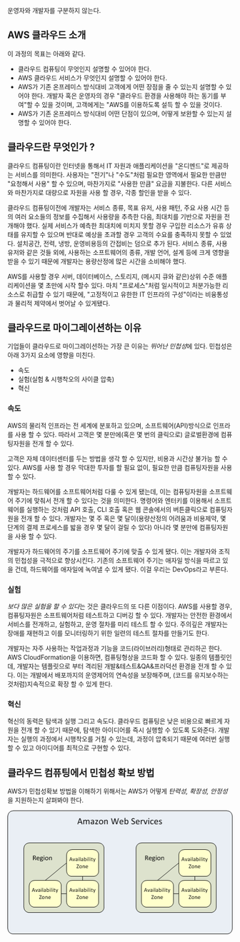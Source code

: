 운영자와 개발자를 구분하지 않는다.
## AWS 클라우드 소개
이 과정의 목표는 아래와 같다.
 * 클라우드 컴퓨팅이 무엇인지 설명할 수 있어야 한다.
 * AWS 클라우드 서비스가 무엇인지 설명할 수 있어야 한다. 
 * AWS가 기존 온프레미스 방식대비 고객에게 어떤 장점을 줄 수 있는지 설명할 수 있어야 한다. 개발자 혹은 운영자의 경우 "클라우드 환경을 사용해야 하는 동기를 부여"할 수 있을 것이며, 고객에게는 "AWS를 이용하도록 설득 할 수 있을 것이다.
 * AWS가 기존 온프레미스 방식대비 어떤 단점이 있으며, 어떻게 보완할 수 있는지 설명할 수 있어야 한다.

## 클라우드란 무엇인가 ?
클라우드 컴퓨팅이란 인터넷을 통해서 IT 자원과 애플리케이션을 "온디멘드"로 제공하는 서비스를 의미한다. 사용자는 "전기"나 "수도"처럼 필요한 영역에서 필요한 만큼만 "요청해서 사용" 할 수 있으며, 마찬가지로 "사용한 만큼" 요금을 지불한다. 다른 서비스와 마찬가지로 대량으로 자원을 사용 할 경우, 각종 할인을 받을 수 있다.

클라우드 컴퓨팅이전에 개발자는 서비스 종류, 목표 유저, 사용 패턴, 주요 사용 시간 등의 여러 요소들의 정보를 수집해서 사용량을 추측한 다음, 최대치를 기반으로 자원을 전개해야 했다. 실제 서비스가 예측한 최대치에 미치지 못할 경우 구입한 리소스가 유휴 상태를 유지할 수 있으며 반대로 예상을 초과할 경우 고객의 수요를 충족하지 못할 수 있었다. 설치공간, 전력, 냉방, 운영비용등의 간접비는 덤으로 추가 된다. 서비스 종류, 사용 유저와 같은 것들 외에, 사용하는 소프트웨어의 종류, 개발 언어, 설계 등에 크게 영향을 받을 수 있기 때문에 개발자는 용량산정에 많은 시간을 소비해야 했다.

AWS를 사용할 경우 서버, 데이터베이스, 스토리지, (메시지 큐와 같은)상위 수준 애플리케이션을 몇 초만에 시작 할수 있다. 마치 "프로세스"처럼 일시적이고 처분가능한 리소스로 취급할 수 있기 때문에, "고정적이고 유한한 IT 인프라의 구성"이라는 비융통성과 물리적 제약에서 벗어날 수 있게됐다.

## 클라우드로 마이그레이션하는 이유
기업들이 클라우드로 마이그레이션하는 가장 큰 이유는 *뛰어난  민첩성*에 있다. 민첩성은 아래 3가지 요소에 영향을 미친다.
  * 속도
  * 실험(실험 & 시행착오의 사이클 압축)
  * 혁신 
### 속도
AWS의 물리적 인프라는 전 세계에 분포하고 있으며, 소프트웨어(API)방식으로 인프라를 사용 할 수 있다. 따라서 고객은 몇 분만에(혹은 몇 번의 클릭으로) 글로벌환경에 컴퓨팅자원을 전개 할 수 있다.

고객은 자체 데이터센터를 두는 방법을 생각 할 수 있지만, 비용과 시간상 불가능 할 수 있다. AWS를 사용 할 경우 막대한 투자를 할 필요 없이, 필요한 만큼 컴퓨팅자원을 사용 할 수 있다.

개발자는 하드웨어를 소프트웨어처럼 다룰 수 있게 됐는데, 이는 컴퓨팅자원을 소프트웨어 주기에 맞춰서 전개 할 수 있다는 것을 의미한다. 명령어와 엔터키를 이용해서 소프트웨어를 실행하는 것처럼 API 호출, CLI 호출 혹은 웹 콘솔에서의 버튼클릭으로 컴퓨팅자원을 전개 할 수 있다. 개발자는 몇 주 혹은 몇 달이(용량산정의 어려움과 비용제약, 몇 단계의 결제 프로세스를 밟을 경우 몇 달이 걸릴 수 있다) 아니라 몇 분만에 컴퓨팅자원을 사용 할 수 있다. 

개발자가 하드웨어의 주기를 소프트웨어 주기에 맞출 수 있게 됐다. 이는 개발자와 조직의 민첩성을 극적으로 향상시킨다. 기존의 소프트웨어 주기는 애자일 방식을 따르고 있을 건데, 하드웨어를 애자일에 녹여낼 수 있게 됐다. 이걸 우리는 DevOps라고 부른다. 

### 실험
*보다 많은 실험을 할 수 있다*는 것은 클라우드의 또 다른 이점이다. AWS를 사용할 경우, 컴퓨팅자원은 소프트웨어처럼 테스트하고 디버깅 할 수 있다. 개발자는 안전한 환경에서 서비스를 전개하고, 실험하고, 운영 절차를 미리 테스트 할 수 있다. 주의깊은 개발자는 장애를 재현하고 이를 모니터링하기 위한 일련의 테스트 절차를 만들기도 한다.

개발자는 자주 사용하는 작업과정과 기능을 코드(라이브러리)형태로 관리하곤 한다. AWS CloudFormation을 이용하면, 컴퓨팅형상을 코드화 할 수 있다. 일종의 템플릿인데, 개발자는 템플릿으로 부터 격리된 개발&테스트&QA&프러덕션 환경을 전개 할 수 있다. 이는 개발에서 배포까지의 운영제어의 연속성을 보장해주며, (코드를 유지보수하는 것처럼)지속적으로 확장 할 수 있게 한다. 

### 혁신
혁신의 동력은 탐색과 실행 그리고 속도다. 클라우드 컴퓨팅은 낮은 비용으로 빠르게 자원을 전개 할 수 있기 때문에, 탐색한 아이디어를 즉시 실행할 수 있도록 도와준다. 개발자는 실행의 과정에서 시행착오를 거칠 수 있는데, 과정이 압축되기 때문에 여러번 실행할 수 있고 아이디어를 최적으로 구현할 수 있다.

## 클라우드 컴퓨팅에서 민첩성 확보 방법
AWS가 민첩성확보 방법을 이해하기 위해서는 AWS가 어떻게 *탄력성, 확장성, 안정성*을 지원하는지 살펴봐야 한다.

![aws region 개념](img/aws_regions.png)
